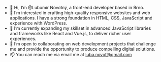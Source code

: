 - 👋 Hi, I’m @Lubomír Novotný, a front-end developer based in Brno.
- 👀 I’m interested in crafting high-quality responsive websites and web applications. I have a strong foundation in HTML, CSS, JavaScript and experience with WordPress.
- 🌱 I’m currently expanding my skillset in advanced JavaScript libraries and frameworks like React and Vue.js, to deliver richer user experiences.
- 💞️ I’m open to collaborating on web development projects that challenge me and provide the opportunity to produce compelling digital solutions.
- 📫 You can reach me via email me at luba.novot@gmail.com
